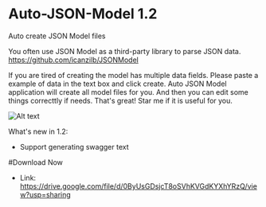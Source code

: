 # Auto-JSON-Model 1.2
Auto create JSON Model files

You often use JSON Model as a third-party library to parse JSON data.
https://github.com/icanzilb/JSONModel

If you are tired of creating the model has multiple data fields. Please paste a example of data in the text box and click create. Auto JSON Model application will create all model files for you. And then you can edit some things correcttly if needs.
That's great! Star me if it is useful for you.

![Alt text](http://i.imgur.com/SYYMxi7b.png "JSON Model")

What's new in 1.2:
- Support generating swagger text

#Download Now
+ Link: https://drive.google.com/file/d/0ByUsGDsjcT8oSVhKVGdKYXhYRzQ/view?usp=sharing
